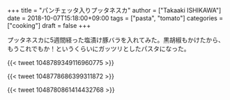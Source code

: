 +++
title = "パンチェッタ入りプッタネスカ"
author = ["Takaaki ISHIKAWA"]
date = 2018-10-07T15:18:00+09:00
tags = ["pasta", "tomato"]
categories = ["cooking"]
draft = false
+++

プッタネスカに5週間経った塩漬け豚バラを入れてみた。黒胡椒もかけたから、もうこれでもか！というくらいにガッツリとしたパスタになった。

{{< tweet 1048789349116960775 >}}

{{< tweet 1048778686399311872 >}}

{{< tweet 1048780861414432768 >}}
